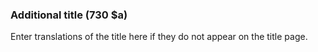 ### Additional title (730 $a)

Enter translations of the title here if they do not appear on the title page.